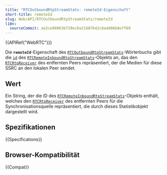 ```yaml
---
title: "RTCOutboundRtpStreamStats: remoteId-Eigenschaft"
short-title: remoteId
slug: Web/API/RTCOutboundRtpStreamStats/remoteId
l10n:
  sourceCommit: ae2ce98063b729ec0a21687642c0a4d06b8e7f69
---
```


{{APIRef("WebRTC")}}

Die **`remoteId`**-Eigenschaft des [`RTCOutboundRtpStreamStats`](/de/docs/Web/API/RTCOutboundRtpStreamStats)-Wörterbuchs gibt die [`id`](/de/docs/Web/API/RTCOutboundRtpStreamStats/id) des [`RTCRemoteInboundRtpStreamStats`](/de/docs/Web/API/RTCRemoteInboundRtpStreamStats)-Objekts an, das den [`RTCRtpReceiver`](/de/docs/Web/API/RTCRtpReceiver) des entfernten Peers repräsentiert, der die Medien für diese SSRC an den lokalen Peer sendet.

## Wert

Ein String, der die ID des [`RTCRemoteInboundRtpStreamStats`](/de/docs/Web/API/RTCRemoteInboundRtpStreamStats)-Objekts enthält, welches den [`RTCRtpReceiver`](/de/docs/Web/API/RTCRtpReceiver) des entfernten Peers für die Synchronisationsquelle repräsentiert, die durch dieses Statistikobjekt dargestellt wird.

## Spezifikationen

{{Specifications}}

## Browser-Kompatibilität

{{Compat}}
